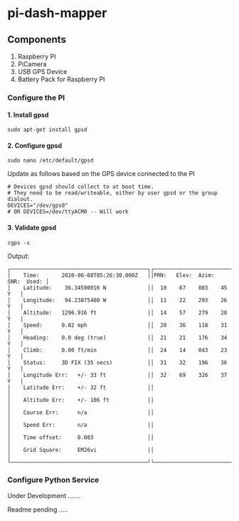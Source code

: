 # pi-dash-mapper
## Components
1. Raspberry PI
2. PiCamera
3. USB GPS Device 
4. Battery Pack for Raspberry PI

### Configure the PI
#### 1. Install gpsd
```shell script
sudo apt-get install gpsd
```
#### 2. Configure gpsd
```shell script
sudo nano /etc/default/gpsd
```
Update as follows based on the GPS device connected to the PI
```shell script
# Devices gpsd should collect to at boot time.
# They need to be read/writeable, either by user gpsd or the group dialout.
DEVICES="/dev/gps0"  
# OR DEVICES=/dev/ttyACM0 -- Will work
```
#### 3. Validate gpsd
```shell script
cgps -s
```
Output:
```shell script
┌───────────────────────────────────────────┐┌─────────────────────────────────┐
│    Time:       2020-06-08T05:26:30.000Z   ││PRN:   Elev:  Azim:  SNR:  Used: │
│    Latitude:    36.34590016 N             ││  10    67    083    45      Y   │
│    Longitude:   94.23875400 W             ││  11    22    293    26      Y   │
│    Altitude:   1296.916 ft                ││  14    57    279    28      Y   │
│    Speed:      0.02 mph                   ││  20    36    118    31      Y   │
│    Heading:    0.0 deg (true)             ││  21    21    176    34      Y   │
│    Climb:      0.00 ft/min                ││  24    14    043    23      Y   │
│    Status:     3D FIX (35 secs)           ││  31    32    196    36      Y   │
│    Longitude Err:   +/- 33 ft             ││  32    69    326    37      Y   │
│    Latitude Err:    +/- 32 ft             ││                                 │
│    Altitude Err:    +/- 106 ft            ││                                 │
│    Course Err:      n/a                   ││                                 │
│    Speed Err:       n/a                   ││                                 │
│    Time offset:     0.083                 ││                                 │
│    Grid Square:     EM26vi                ││                                 │
└───────────────────────────────────────────┘└─────────────────────────────────┘
```

### Configure Python Service

Under Development .......

Readme pending .....


